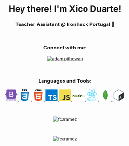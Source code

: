<h1 align="center">Hey there! I'm Xico Duarte!</h1>
<h3 align="center">Teacher Assistant @ Ironhack Portugal 🚀</h3>

<br>

<h3 align="center">Connect with me:</h3>
<p align="center">
  <a href="https://www.linkedin.com/in/fcaramez" target="_blank"><img align="center"
      src="https://raw.githubusercontent.com/rahuldkjain/github-profile-readme-generator/master/src/images/icons/Social/linked-in-alt.svg"
      alt="adam pithewan" height="30" width="40" /></a> 
</p>
<br>
<h3 align="center">Languages and Tools:</h3>
<p align="center">
 <a href="https://getbootstrap.com" target="_blank" rel="noreferrer">
    <img src="https://raw.githubusercontent.com/devicons/devicon/master/icons/bootstrap/bootstrap-plain-wordmark.svg"
      alt="bootstrap" width="40" height="40" /> 
  </a> 
  <a href="https://www.w3schools.com/css/" target="_blank"
    rel="noreferrer"> <img
      src="https://raw.githubusercontent.com/devicons/devicon/master/icons/css3/css3-original-wordmark.svg" alt="css3"
      width="40" height="40" /> 
  </a> 
  <a href="https://www.w3.org/html/" target="_blank" rel="noreferrer"> <img
      src="https://raw.githubusercontent.com/devicons/devicon/master/icons/html5/html5-original-wordmark.svg"
      alt="html5" width="40" height="40" /> 
  </a> 
  <a href="https://www.typescriptlang.org/" target="_blank" rel="noreferrer"> <img
      src="https://raw.githubusercontent.com/devicons/devicon/master/icons/typescript/typescript-original.svg"
      alt="typescript" width="40" height="40" /> 
  </a> 
  <a href="https://developer.mozilla.org/en-US/docs/Web/JavaScript" target="_blank"
    rel="noreferrer"> <img
      src="https://raw.githubusercontent.com/devicons/devicon/master/icons/javascript/javascript-original.svg"
      alt="javascript" width="40" height="40" /> 
  </a> 
  </a> 
  <a href="https://nodejs.org" target="_blank" rel="noreferrer"> <img
      src="https://raw.githubusercontent.com/devicons/devicon/master/icons/nodejs/nodejs-original-wordmark.svg"
      alt="nodejs" width="40" height="40" /> 
  </a>  
  <a href="https://reactjs.org/" target="_blank" rel="noreferrer"> <img
      src="https://raw.githubusercontent.com/devicons/devicon/master/icons/react/react-original-wordmark.svg"
      alt="react" width="40" height="40" /> 
  </a> 
  <a href="https://www.mongodb.com/" target="_blank" rel="noreferrer"> <img
      src="https://raw.githubusercontent.com/devicons/devicon/master/icons/mongodb/mongodb-original.svg" alt="mongodb" width="40"
      height="40" /> 
  </a> 
  <a href="https://www.gnu.org/software/bash/" target="_blank" rel="noreferrer"> <img
      src="https://raw.githubusercontent.com/devicons/devicon/master/icons/bash/bash-original.svg" alt="mongodb" width="40"
      height="40" /> 
  </a> 
  </p>

<br>

<p align="center" ><img align="center"
    src="https://github-readme-stats.vercel.app/api/top-langs?username=fcaramez&show_icons=true&locale=en&bg_color=0d1117&text_color=ffffff&layout=compact"
    alt="fcaramez" 
    bg_color=#808080/></p>
<br>
<p align="center" ><img align="center"
    src="https://www.codewars.com/users/fcaramez/badges/large"
    alt="fcaramez" 
    bg_color=#808080/></p>

